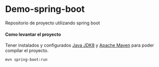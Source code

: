 Demo-spring-boot
======================

Repositorio de proyecto utilizando spring boot

<a name="pre-requisitos-de-construccion"></a>
#### Como levantar el proyecto
Tener instalados y configurados [Java JDK8](https://www.oracle.com/technetwork/java/javase/downloads/jdk8-downloads-2133151.html) y [Apache Maven](https://maven.apache.org/download.cgi) para poder compilar el proyecto.

```mvn
mvn spring-boot:run
```
